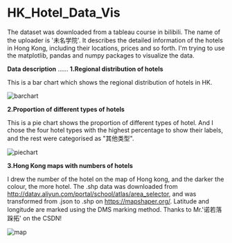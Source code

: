 # HK_Hotel_Data_Vis
The dataset was downloaded from a tableau course in bilibili. The name of the uploader is '未名学院'. It describes the detailed information of the hotels in Hong Kong, including their locations, prices and so forth. I'm trying to use the matplotlib, pandas and numpy packages to visualize the data.


**Data description**
……
**1.Regional distribution of hotels**

This is a bar chart which shows the regional distribution of hotels in HK.

![barchart](https://github.com/jianght1999/HongKongHotelDataVisualisation/assets/80138413/6f59c554-816f-4655-8671-cc449571a4b8)



**2.Proportion of different types of hotels**

This is a pie chart shows the proportion of different types of hotel. And I chose the four hotel types with the highest percentage to show their labels, and the rest were categorised as "其他类型".

![piechart](https://github.com/jianght1999/HongKongHotelDataVisualisation/assets/80138413/9057a6d6-54d8-4684-aaa6-4955a60979b0)



**3.Hong Kong maps with numbers of hotels**

I drew the number of the hotel on the map of Hong kong, and the darker the colour, the more hotel. The .shp data was downloaded from http://datav.aliyun.com/portal/school/atlas/area_selector, and was transformed from .json to .shp on https://mapshaper.org/. Latitude and longitude are marked using the DMS marking method. Thanks to Mr.'诺若落跺拓' on the CSDN!

![map](https://github.com/jianght1999/HongKongHotelDataVisualisation/assets/80138413/fd43ef5c-87d4-4e12-af9f-d6f3cb913bd3)
